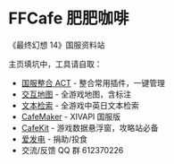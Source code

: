 # FFCafe 肥肥咖啡

《最终幻想 14》国服资料站

主页填坑中，工具请自取：

* [国服整合 ACT](https://bbs.nga.cn/read.php?tid=17412506) - 整合常用插件，一键管理
* [交互地图](https://map.wakingsands.com) - 全游戏地图，含标注
* [文本检索](https://strings.wakingsands.com) - 全游戏中英日文本检索
* [CafeMaker](https://cafemaker.wakingsands.com) - XIVAPI 国服版
* [CafeKit](https://unpkg.cnpmjs.org/@thewakingsands/kit-tooltip@0.2.0/dist/example/auto.html) - 游戏数据悬浮窗，攻略站必备
* [爱发电](https://afdian.net/@wakingsands) - 捐助/投食
* 交流/反馈 QQ 群 612370226
